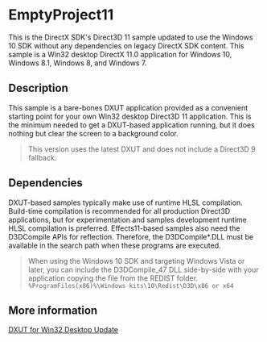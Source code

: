 # EmptyProject11

This is the DirectX SDK's Direct3D 11 sample updated to use the Windows 10 SDK without any dependencies on legacy DirectX SDK content. This sample is a Win32 desktop DirectX 11.0 application for Windows 10, Windows 8.1, Windows 8, and Windows 7. 

## Description

This sample is a bare-bones DXUT application provided as a convenient starting point for your own Win32 desktop Direct3D 11 application. This is the minimum needed to get a DXUT-based application running, but it does nothing but clear the screen to a background color.

> This version uses the latest DXUT and does not include a Direct3D 9 fallback.

## Dependencies

DXUT-based samples typically make use of runtime HLSL compilation. Build-time compilation is recommended for all production Direct3D applications, but for experimentation and samples development runtime HLSL compilation is preferred. Effects11-based samples also need the D3DCompile APIs for reflection. Therefore, the D3DCompile*.DLL must be available in the search path when these programs are executed.

> When using the Windows 10 SDK and targeting Windows Vista or later, you can include the D3DCompile_47 DLL side-by-side with your application copying the file from the REDIST folder. `%ProgramFiles(x86)%\Windows kits\10\Redist\D3D\x86 or x64`

## More information

[DXUT for Win32 Desktop Update](https://walbourn.github.io/dxut-for-win32-desktop-update/)   
